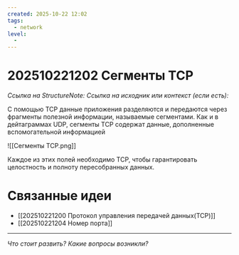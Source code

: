 ```yaml
---
created: 2025-10-22 12:02
tags:
  - network
level:
  -
---
```

# 202510221202 Сегменты TCP

*Ссылка на StructureNote:*
*Ссылка на исходник или контекст (если есть):*

С помощью TCP данные приложения разделяются и передаются через фрагменты полезной информации, называемые сегментами. Как и в дейтаграммах UDP, сегменты TCP содержат данные‚ дополненные вспомогательной информацией

![[Сегменты TCP.png]]

Каждое из этих полей необходимо TCP, чтобы гарантировать целостность и полноту пересобранных данных.

# Связанные идеи

- [[202510221200 Протокол управления передачей данных(TCP)]]
- [[202510221204 Номер порта]]

---

*Что стоит развить? Какие вопросы возникли?*
